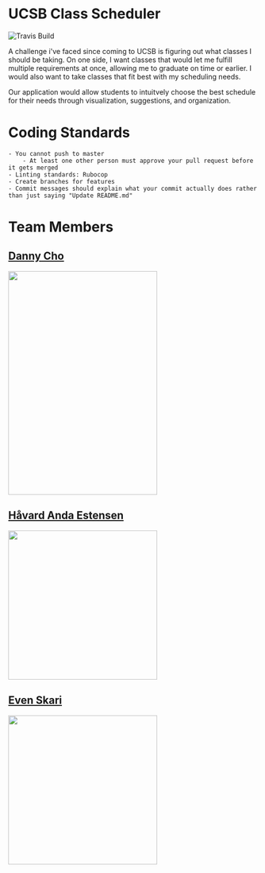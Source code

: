 # UCSB Class Scheduler

![Travis Build](https://travis-ci.org/scalableinternetservices/ucsb_class_scheduler.svg?branch=master)

A challenge i've faced since coming to UCSB is figuring out what classes I should be taking. On one side, I want classes that would let me fulfill multiple requirements at once, allowing me to graduate on time or earlier. I would also want to take classes that fit best with my scheduling needs.

Our application would allow students to intuitvely choose the best schedule for their needs through visualization, suggestions, and organization.

# Coding Standards
	- You cannot push to master
		- At least one other person must approve your pull request before it gets merged
	- Linting standards: Rubocop
	- Create branches for features
	- Commit messages should explain what your commit actually does rather than just saying "Update README.md"

# Team Members

## [Danny Cho](https://github.com/dannycho7)

<img width="300" height="450" src="https://user-images.githubusercontent.com/15878248/31421797-57622ff4-adfe-11e7-95f3-40f1e1c527f9.jpg">

## [Håvard Anda Estensen](https://github.com/estensen)

<img width="300" height="300" src="https://user-images.githubusercontent.com/9142800/31416791-55126e9e-ade0-11e7-8577-e4d0b03b4fc7.jpg">

## [Even Skari](https://github.com/evenskari)

<img width="300" height="300" src="https://avatars2.githubusercontent.com/u/11603089">
